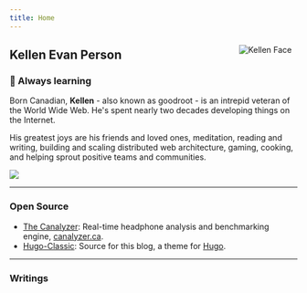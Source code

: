 ```yaml
---
title: Home
---
```

<img src="https://raw.githubusercontent.com/goodroot/goodroot.ca/master/themes/hugo-classic/images/kellen.png" style="min-width:40px;float:right;padding:10px;" alt="Kellen Face">

## Kellen Evan Person

### :ocean: Always learning

Born Canadian, **Kellen** - also known as goodroot - is an intrepid veteran of the World Wide Web. He's spent nearly two decades developing things on the Internet.

His greatest joys are his friends and loved ones, meditation, reading and writing, building and scaling distributed web architecture, gaming, cooking, and helping sprout positive teams and communities.

<img src="https://github.com/goodroot/hugo-classic/raw/master/images/partywizard.gif">

------
### Open Source

* [The Canalyzer](https://github.com/goodroot/canalyzer): Real-time headphone analysis and benchmarking engine, [canalyzer.ca](https://canalyzer.ca). 
* [Hugo-Classic](https://themes.gohugo.io/hugo-classic/): Source for this blog, a theme for [Hugo](https://gohugo.io).

------

### Writings
